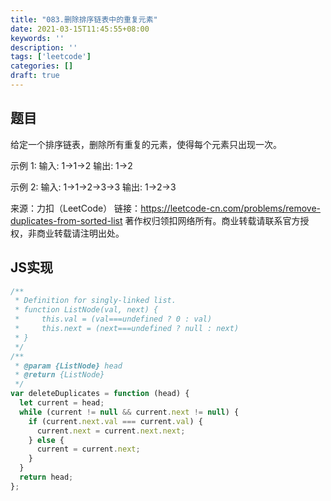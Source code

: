 ```yaml
---
title: "083.删除排序链表中的重复元素"
date: 2021-03-15T11:45:55+08:00
keywords: ''
description: ''
tags: ['leetcode']
categories: []
draft: true
---
```


## 题目 

给定一个排序链表，删除所有重复的元素，使得每个元素只出现一次。

示例 1:
输入: 1->1->2
输出: 1->2

示例 2:
输入: 1->1->2->3->3
输出: 1->2->3

来源：力扣（LeetCode）
链接：https://leetcode-cn.com/problems/remove-duplicates-from-sorted-list
著作权归领扣网络所有。商业转载请联系官方授权，非商业转载请注明出处。


## JS实现

```javascript
/**
 * Definition for singly-linked list.
 * function ListNode(val, next) {
 *     this.val = (val===undefined ? 0 : val)
 *     this.next = (next===undefined ? null : next)
 * }
 */
/**
 * @param {ListNode} head
 * @return {ListNode}
 */
var deleteDuplicates = function (head) {
  let current = head;
  while (current != null && current.next != null) {
    if (current.next.val === current.val) {
      current.next = current.next.next;
    } else {
      current = current.next;
    }
  }
  return head;
};
```
